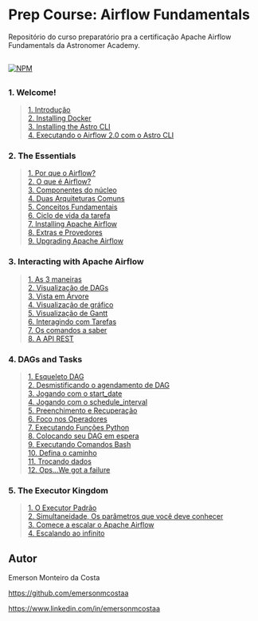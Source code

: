 # Prep Course: Airflow Fundamentals

Repositório do curso preparatório pra a certificação Apache Airflow Fundamentals da Astronomer Academy.
##
[![NPM](https://img.shields.io/npm/l/react)](https://github.com/emersonmcostaa/airflow_fundamentos/blob/main/LICENSE) 
##

### 1. Welcome!
> [1. Introdução](https://github.com/emersonmcostaa/airflow_fundamentos/blob/main/1.%20Welcome!/1.%20Introdu%C3%A7%C3%A3o.md)  
> [2. Installing Docker](https://github.com/emersonmcostaa/airflow_fundamentos/blob/main/1.%20Welcome!/2.%20Installing%20Docker.md)  
> [3. Installing the Astro CLI](https://github.com/emersonmcostaa/airflow_fundamentos/blob/main/1.%20Welcome!/3.%20Installing%20the%20Astro%20CLI.md)  
> [4. Executando o Airflow 2.0 com o Astro CLI](https://github.com/emersonmcostaa/airflow_fundamentos/blob/main/1.%20Welcome!/4.%20Executando%20o%20Airflow%202.0%20com%20o%20Astro%20CLI.md)

### 2. The Essentials
> [1. Por que o Airflow?](https://github.com/emersonmcostaa/airflow_fundamentos/blob/main/2.%20The%20Essentials/1.%20Por%20que%20o%20Airflow.md)  
> [2. O que é Airflow?](https://github.com/emersonmcostaa/airflow_fundamentos/blob/main/2.%20The%20Essentials/2.%20O%20que%20%C3%A9%20Airflow.md)  
> [3. Componentes do núcleo](https://github.com/emersonmcostaa/airflow_fundamentos/blob/main/2.%20The%20Essentials/3.%20Componentes%20do%20n%C3%BAcleo.md)  
> [4. Duas Arquiteturas Comuns](https://github.com/emersonmcostaa/airflow_fundamentos/blob/main/2.%20The%20Essentials/4.%20Duas%20Arquiteturas%20Comuns.md)  
> [5. Conceitos Fundamentais](https://github.com/emersonmcostaa/airflow_fundamentos/blob/main/2.%20The%20Essentials/5.%20Conceitos%20Fundamentais.md)  
> [6. Ciclo de vida da tarefa](https://github.com/emersonmcostaa/airflow_fundamentos/blob/main/2.%20The%20Essentials/6.%20Ciclo%20de%20vida%20da%20tarefa.md)  
> [7. Installing Apache Airflow](https://github.com/emersonmcostaa/airflow_fundamentos/blob/main/2.%20The%20Essentials/7.%20Installing%20Apache%20Airflow.md)  
> [8. Extras e Provedores](https://github.com/emersonmcostaa/airflow_fundamentos/blob/main/2.%20The%20Essentials/8.%20Extras%20e%20Provedores.md)  
> [9. Upgrading Apache Airflow](https://github.com/emersonmcostaa/airflow_fundamentos/blob/main/2.%20The%20Essentials/9.%20Upgrading%20Apache%20Airflow.md)

### 3. Interacting with Apache Airflow
> [1. As 3 maneiras](https://github.com/emersonmcostaa/airflow_fundamentos/blob/main/3.%20Interacting%20with%20Apache%20Airflow/1.%20As%203%20maneiras.md)  
> [2. Visualização de DAGs](https://github.com/emersonmcostaa/airflow_fundamentos/blob/main/3.%20Interacting%20with%20Apache%20Airflow/2.%20Visualiza%C3%A7%C3%A3o%20de%20DAGs.md)  
> [3. Vista em Árvore](https://github.com/emersonmcostaa/airflow_fundamentos/blob/main/3.%20Interacting%20with%20Apache%20Airflow/3.%20Vista%20em%20%C3%81rvore.md)  
> [4. Visualização de gráfico](https://github.com/emersonmcostaa/airflow_fundamentos/blob/main/3.%20Interacting%20with%20Apache%20Airflow/4.%20Visualiza%C3%A7%C3%A3o%20de%20gr%C3%A1fico.md)  
> [5. Visualização de Gantt](https://github.com/emersonmcostaa/airflow_fundamentos/blob/main/3.%20Interacting%20with%20Apache%20Airflow/5.%20Visualiza%C3%A7%C3%A3o%20de%20Gantt.md)  
> [6. Interagindo com Tarefas](https://github.com/emersonmcostaa/airflow_fundamentos/blob/main/3.%20Interacting%20with%20Apache%20Airflow/6.%20Interagindo%20com%20Tarefas.md)  
> [7. Os comandos a saber](https://github.com/emersonmcostaa/airflow_fundamentos/blob/main/3.%20Interacting%20with%20Apache%20Airflow/7.%20Os%20comandos%20a%20saber.md)  
> [8. A API REST](https://github.com/emersonmcostaa/airflow_fundamentos/blob/main/3.%20Interacting%20with%20Apache%20Airflow/8.%20A%20API%20REST.md)  

### 4. DAGs and Tasks
> [1. Esqueleto DAG](https://github.com/emersonmcostaa/airflow_fundamentos/blob/main/4.%20DAGs%20and%20Tasks/1.%20Esqueleto%20DAG.md)  
> [2. Desmistificando o agendamento de DAG](https://github.com/emersonmcostaa/airflow_fundamentos/blob/main/4.%20DAGs%20and%20Tasks/2.%20Desmistificando%20o%20agendamento%20de%20DAG.md)  
> [3. Jogando com o start_date](https://github.com/emersonmcostaa/airflow_fundamentos/blob/main/4.%20DAGs%20and%20Tasks/3.%20Jogando%20com%20o%20start_date.md)  
> [4. Jogando com o schedule_interval](https://github.com/emersonmcostaa/airflow_fundamentos/blob/main/4.%20DAGs%20and%20Tasks/4.%20Jogando%20com%20o%20schedule_interval.md)  
> [5. Preenchimento e Recuperação](https://github.com/emersonmcostaa/airflow_fundamentos/blob/main/4.%20DAGs%20and%20Tasks/5.%20Preenchimento%20e%20Recupera%C3%A7%C3%A3o.md)  
> [6. Foco nos Operadores](https://github.com/emersonmcostaa/airflow_fundamentos/blob/main/4.%20DAGs%20and%20Tasks/6.%20Foco%20nos%20Operadores.md)  
> [7. Executando Funções Python](https://github.com/emersonmcostaa/airflow_fundamentos/blob/main/4.%20DAGs%20and%20Tasks/7.%20Executando%20Fun%C3%A7%C3%B5es%20Python.md)  
> [8. Colocando seu DAG em espera](https://github.com/emersonmcostaa/airflow_fundamentos/blob/main/4.%20DAGs%20and%20Tasks/8.%20Colocando%20seu%20DAG%20em%20espera.md)  
> [9. Executando Comandos Bash](https://github.com/emersonmcostaa/airflow_fundamentos/blob/main/4.%20DAGs%20and%20Tasks/9.%20Executando%20Comandos%20Bash.md)  
> [10. Defina o caminho](https://github.com/emersonmcostaa/airflow_fundamentos/blob/main/4.%20DAGs%20and%20Tasks/10.%20Defina%20o%20caminho.md)  
> [11. Trocando dados](https://github.com/emersonmcostaa/airflow_fundamentos/blob/main/4.%20DAGs%20and%20Tasks/11.%20Trocando%20dados.md)  
> [12. Ops...We got a failure](https://github.com/emersonmcostaa/airflow_fundamentos/blob/main/4.%20DAGs%20and%20Tasks/12.%20Ops...We%20got%20a%20failure.md)  

### 5. The Executor Kingdom
> [1. O Executor Padrão](https://github.com/emersonmcostaa/airflow_fundamentos/blob/main/5.%20The%20Executor%20Kingdom/1.%20O%20Executor%20Padr%C3%A3o.md)  
> [2. Simultaneidade, Os parâmetros que você deve conhecer](https://github.com/emersonmcostaa/airflow_fundamentos/blob/main/5.%20The%20Executor%20Kingdom/2.%20Simultaneidade%2C%20Os%20par%C3%A2metros%20que%20voc%C3%AA%20deve%20conhecer.md)  
> [3. Comece a escalar o Apache Airflow](https://github.com/emersonmcostaa/airflow_fundamentos/blob/main/5.%20The%20Executor%20Kingdom/3.%20Comece%20a%20escalar%20o%20Apache%20Airflow.md)  
> [4. Escalando ao infinito](https://github.com/emersonmcostaa/airflow_fundamentos/blob/main/5.%20The%20Executor%20Kingdom/4.%20Escalando%20ao%20infinito.md)  
> 
## Autor

Emerson Monteiro da Costa

https://github.com/emersonmcostaa

https://www.linkedin.com/in/emersonmcostaa
